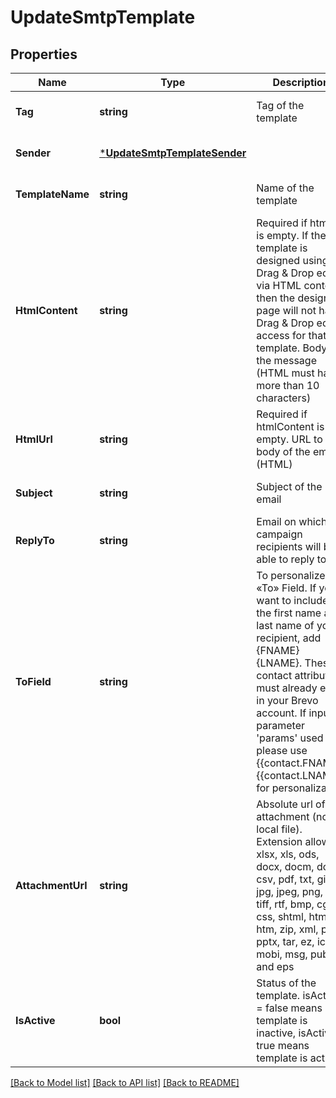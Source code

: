# UpdateSmtpTemplate

## Properties
Name | Type | Description | Notes
------------ | ------------- | ------------- | -------------
**Tag** | **string** | Tag of the template | [optional] [default to null]
**Sender** | [***UpdateSmtpTemplateSender**](updateSmtpTemplate_sender.md) |  | [optional] [default to null]
**TemplateName** | **string** | Name of the template | [optional] [default to null]
**HtmlContent** | **string** | Required if htmlUrl is empty. If the template is designed using Drag &amp; Drop editor via HTML content, then the design page will not have Drag &amp; Drop editor access for that template. Body of the message (HTML must have more than 10 characters) | [optional] [default to null]
**HtmlUrl** | **string** | Required if htmlContent is empty. URL to the body of the email (HTML) | [optional] [default to null]
**Subject** | **string** | Subject of the email | [optional] [default to null]
**ReplyTo** | **string** | Email on which campaign recipients will be able to reply to | [optional] [default to null]
**ToField** | **string** | To personalize the «To» Field. If you want to include the first name and last name of your recipient, add {FNAME} {LNAME}. These contact attributes must already exist in your Brevo account. If input parameter &#39;params&#39; used please use {{contact.FNAME}} {{contact.LNAME}} for personalization | [optional] [default to null]
**AttachmentUrl** | **string** | Absolute url of the attachment (no local file). Extension allowed: xlsx, xls, ods, docx, docm, doc, csv, pdf, txt, gif, jpg, jpeg, png, tif, tiff, rtf, bmp, cgm, css, shtml, html, htm, zip, xml, ppt, pptx, tar, ez, ics, mobi, msg, pub and eps | [optional] [default to null]
**IsActive** | **bool** | Status of the template. isActive &#x3D; false means template is inactive, isActive &#x3D; true means template is active | [optional] [default to null]

[[Back to Model list]](../README.md#documentation-for-models) [[Back to API list]](../README.md#documentation-for-api-endpoints) [[Back to README]](../README.md)


